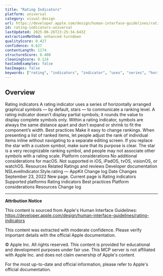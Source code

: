 ```yaml
---
title: "Rating Indicators"
platform: universal
category: visual-design
url: https://developer.apple.com/design/human-interface-guidelines/rating-indicators
id: rating-indicators-universal
lastUpdated: 2025-06-26T23:25:34.643Z
extractionMethod: enhanced-turndown
qualityScore: 0.427
confidence: 0.627
contentLength: 1174
structureScore: 0.400
cleaningScore: 0.124
hasCodeExamples: false
hasImages: false
keywords: ["rating", "indicators", "indicator", "uses", "series", "horizontally", "arranged", "graphical", "symbols", "default"]
---
```

## Overview

Rating indicators A rating indicator uses a series of horizontally arranged graphical symbols — by default, stars — to communicate a ranking level. A rating indicator doesn’t display partial symbols; it rounds the value to display complete symbols only. Within a rating indicator, symbols are always the same distance apart and don’t expand or shrink to fit the component’s width. Best practices Make it easy to change rankings. When presenting a list of ranked items, let people adjust the rank of individual items inline without navigating to a separate editing screen. If you replace the star with a custom symbol, make sure that its purpose is clear. The star is a very recognizable ranking symbol, and people may not associate other symbols with a rating scale. Platform considerations No additional considerations for macOS. Not supported in iOS, iPadOS, tvOS, visionOS, or watchOS. Resources Related Ratings and reviews Developer documentation NSLevelIndicator.Style.rating — AppKit Change log Date Changes September 23, 2022 New page. Current page is Rating indicators Supported platforms Rating indicators Best practices Platform considerations Resources Change log

---

**Attribution Notice**

This content is sourced from Apple's Human Interface Guidelines: https://developer.apple.com/design/human-interface-guidelines/rating-indicators

This content was extracted with moderate confidence. Please verify important details with the official Apple documentation.

© Apple Inc. All rights reserved. This content is provided for educational and development purposes under fair use. This MCP server is not affiliated with Apple Inc. and does not claim ownership of Apple's content.

For the most up-to-date and official information, please refer to Apple's official documentation.
